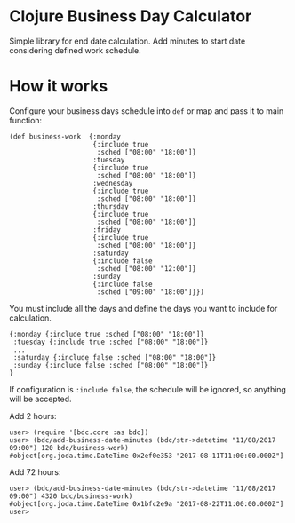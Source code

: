 # Clojure Business Day Calculator

Simple library for end date calculation. Add minutes to start date considering defined work schedule.

# How it works

Configure your business days schedule into `def` or map and pass it to main function:

```
(def business-work  {:monday
                     {:include true
                      :sched ["08:00" "18:00"]}
                     :tuesday
                     {:include true
                      :sched ["08:00" "18:00"]}
                     :wednesday
                     {:include true
                      :sched ["08:00" "18:00"]}
                     :thursday
                     {:include true
                      :sched ["08:00" "18:00"]}
                     :friday
                     {:include true
                      :sched ["08:00" "18:00"]}
                     :saturday
                     {:include false
                      :sched ["08:00" "12:00"]}
                     :sunday
                     {:include false
                      :sched ["09:00" "18:00"]}})
```
 You must include all the days and define the days you want to include for calculation.
 ```
 {:monday {:include true :sched ["08:00" "18:00"]}
  :tuesday {:include true :sched ["08:00" "18:00"]}
  ...
  :saturday {:include false :sched ["08:00" "18:00"]}
  :sunday {:include false :sched ["08:00" "18:00"]}
 }
 ```
 If configuration is `:include false`, the schedule will be ignored, so anything will be accepted.

Add 2 hours:
 ```
user> (require '[bdc.core :as bdc])
user> (bdc/add-business-date-minutes (bdc/str->datetime "11/08/2017 09:00") 120 bdc/business-work)
#object[org.joda.time.DateTime 0x2ef0e353 "2017-08-11T11:00:00.000Z"]
```

Add 72 hours:
```
user> (bdc/add-business-date-minutes (bdc/str->datetime "11/08/2017 09:00") 4320 bdc/business-work)
#object[org.joda.time.DateTime 0x1bfc2e9a "2017-08-22T11:00:00.000Z"]
user> 
 ```
